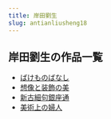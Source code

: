 ```yaml
---
title: 岸田劉生
slug: antianliusheng18
---
```


## 岸田劉生の作品一覧

- [ばけものばなし](bakemonobanashi-a75)
- [想像と装飾の美](xiangxiangtozhu-a73)
- [新古細句銀座通](xinguxijuyinzuo-771)
- [美術上の婦人](meishushangnofu-7cf)
